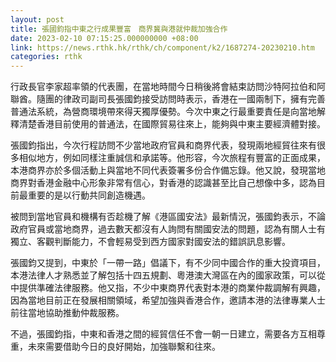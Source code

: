 ```yaml
---
layout: post
title: 張國鈞指中東之行成果豐富　商界冀與港就仲裁加強合作
date: 2023-02-10 07:15:25.000000000 +08:00
link: https://news.rthk.hk/rthk/ch/component/k2/1687274-20230210.htm
categories: rthk
---
```


行政長官李家超率領的代表團，在當地時間今日稍後將會結束訪問沙特阿拉伯和阿聯酋。隨團的律政司副司長張國鈞接受訪問時表示，香港在一國兩制下，擁有完善普通法系統，為營商環境帶來得天獨厚優勢。今次中東之行最重要責任是向當地解釋清楚香港目前使用的普通法，在國際貿易往來上，能夠與中東主要經濟體對接。

張國鈞指出，今次行程訪問不少當地政府官員和商界代表，發現兩地經貿往來有很多相似地方，例如同樣注重誠信和承諾等。他形容，今次旅程有豐富的正面成果，本港商界亦於多個活動上與當地不同代表簽署多份合作備忘錄。他又說，發現當地商界對香港金融中心形象非常有信心，對香港的認識甚至比自己想像中多，認為目前最重要的是以行動共同創造機遇。

被問到當地官員和機構有否趁機了解《港區國安法》最新情況，張國鈞表示，不論政府官員或當地商界，過去數天都沒有人詢問有關國安法的問題，認為有關人士有獨立、客觀判斷能力，不會輕易受到西方國家對國安法的錯誤訊息影響。

張國鈞又提到，中東於「一帶一路」倡議下，有不少同中國合作的重大投資項目，本港法律人才熟悉並了解包括十四五規劃、粵港澳大灣區在內的國家政策，可以從中提供準確法律服務。他又指，不少中東商界代表對本港的商業仲裁調解有興趣，因為當地目前正在發展相關領域，希望加強與香港合作，邀請本港的法律專業人士前往當地協助推動仲裁服務。

不過，張國鈞指，中東和香港之間的經貿信任不會一朝一日建立，需要各方互相尊重，未來需要借助今日的良好開始，加強聯繫和往來。
